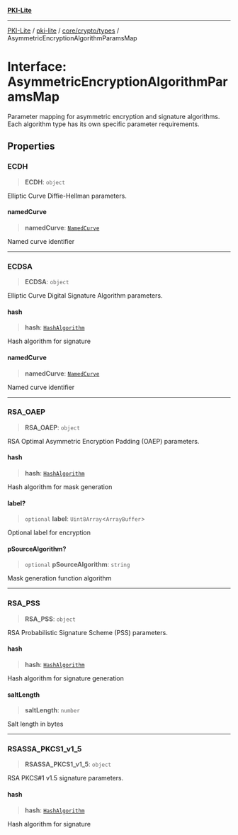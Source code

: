 [**PKI-Lite**](../../../../../README.md)

---

[PKI-Lite](../../../../../README.md) / [pki-lite](../../../../README.md) / [core/crypto/types](../README.md) / AsymmetricEncryptionAlgorithmParamsMap

# Interface: AsymmetricEncryptionAlgorithmParamsMap

Parameter mapping for asymmetric encryption and signature algorithms.
Each algorithm type has its own specific parameter requirements.

## Properties

### ECDH

> **ECDH**: `object`

Elliptic Curve Diffie-Hellman parameters.

#### namedCurve

> **namedCurve**: [`NamedCurve`](../type-aliases/NamedCurve.md)

Named curve identifier

---

### ECDSA

> **ECDSA**: `object`

Elliptic Curve Digital Signature Algorithm parameters.

#### hash

> **hash**: [`HashAlgorithm`](../type-aliases/HashAlgorithm.md)

Hash algorithm for signature

#### namedCurve

> **namedCurve**: [`NamedCurve`](../type-aliases/NamedCurve.md)

Named curve identifier

---

### RSA_OAEP

> **RSA_OAEP**: `object`

RSA Optimal Asymmetric Encryption Padding (OAEP) parameters.

#### hash

> **hash**: [`HashAlgorithm`](../type-aliases/HashAlgorithm.md)

Hash algorithm for mask generation

#### label?

> `optional` **label**: `Uint8Array`\<`ArrayBuffer`\>

Optional label for encryption

#### pSourceAlgorithm?

> `optional` **pSourceAlgorithm**: `string`

Mask generation function algorithm

---

### RSA_PSS

> **RSA_PSS**: `object`

RSA Probabilistic Signature Scheme (PSS) parameters.

#### hash

> **hash**: [`HashAlgorithm`](../type-aliases/HashAlgorithm.md)

Hash algorithm for signature generation

#### saltLength

> **saltLength**: `number`

Salt length in bytes

---

### RSASSA_PKCS1_v1_5

> **RSASSA_PKCS1_v1_5**: `object`

RSA PKCS#1 v1.5 signature parameters.

#### hash

> **hash**: [`HashAlgorithm`](../type-aliases/HashAlgorithm.md)

Hash algorithm for signature
